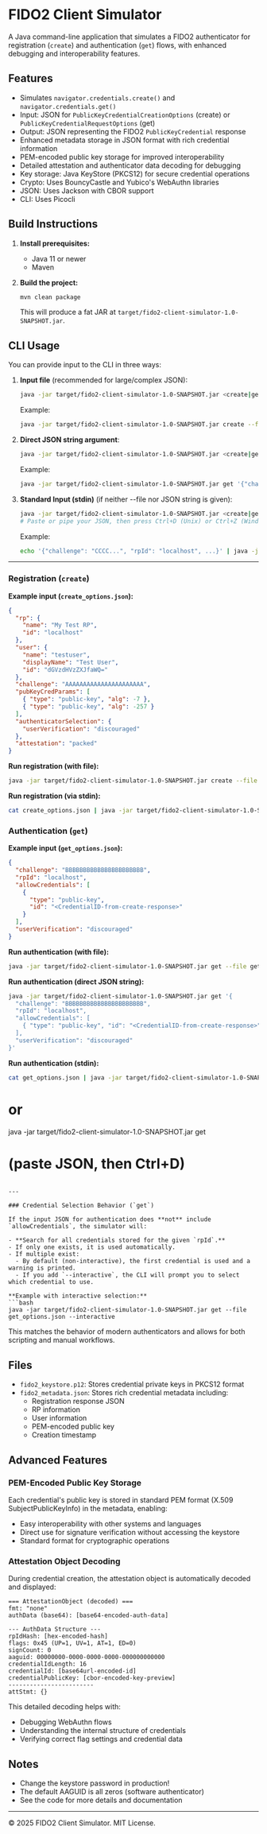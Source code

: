 # FIDO2 Client Simulator

A Java command-line application that simulates a FIDO2 authenticator for registration (`create`) and authentication (`get`) flows, with enhanced debugging and interoperability features.

## Features
- Simulates `navigator.credentials.create()` and `navigator.credentials.get()`
- Input: JSON for `PublicKeyCredentialCreationOptions` (create) or `PublicKeyCredentialRequestOptions` (get)
- Output: JSON representing the FIDO2 `PublicKeyCredential` response
- Enhanced metadata storage in JSON format with rich credential information
- PEM-encoded public key storage for improved interoperability
- Detailed attestation and authenticator data decoding for debugging
- Key storage: Java KeyStore (PKCS12) for secure credential operations
- Crypto: Uses BouncyCastle and Yubico's WebAuthn libraries
- JSON: Uses Jackson with CBOR support
- CLI: Uses Picocli

## Build Instructions

1. **Install prerequisites:**
   - Java 11 or newer
   - Maven

2. **Build the project:**
   ```bash
   mvn clean package
   ```
   This will produce a fat JAR at `target/fido2-client-simulator-1.0-SNAPSHOT.jar`.

## CLI Usage

You can provide input to the CLI in three ways:

1. **Input file** (recommended for large/complex JSON):
   ```bash
   java -jar target/fido2-client-simulator-1.0-SNAPSHOT.jar <create|get> --file <input.json>
   ```
   Example:
   ```bash
   java -jar target/fido2-client-simulator-1.0-SNAPSHOT.jar create --file create_options.json
   ```

2. **Direct JSON string argument**:
   ```bash
   java -jar target/fido2-client-simulator-1.0-SNAPSHOT.jar <create|get> '{"challenge": "...", ...}'
   ```
   Example:
   ```bash
   java -jar target/fido2-client-simulator-1.0-SNAPSHOT.jar get '{"challenge": "BBBB...", "rpId": "localhost", ...}'
   ```

3. **Standard Input (stdin)** (if neither --file nor JSON string is given):
   ```bash
   java -jar target/fido2-client-simulator-1.0-SNAPSHOT.jar <create|get>
   # Paste or pipe your JSON, then press Ctrl+D (Unix) or Ctrl+Z (Windows) to finish
   ```
   Example:
   ```bash
   echo '{"challenge": "CCCC...", "rpId": "localhost", ...}' | java -jar target/fido2-client-simulator-1.0-SNAPSHOT.jar get
   ```

---

### Registration (`create`)

**Example input (`create_options.json`):**
```json
{
  "rp": {
    "name": "My Test RP",
    "id": "localhost"
  },
  "user": {
    "name": "testuser",
    "displayName": "Test User",
    "id": "dGVzdHVzZXJfaWQ="
  },
  "challenge": "AAAAAAAAAAAAAAAAAAAAAA",
  "pubKeyCredParams": [
    { "type": "public-key", "alg": -7 },
    { "type": "public-key", "alg": -257 }
  ],
  "authenticatorSelection": {
    "userVerification": "discouraged"
  },
  "attestation": "packed"
}
```

**Run registration (with file):**
```bash
java -jar target/fido2-client-simulator-1.0-SNAPSHOT.jar create --file create_options.json
```

**Run registration (via stdin):**
```bash
cat create_options.json | java -jar target/fido2-client-simulator-1.0-SNAPSHOT.jar create
```

### Authentication (`get`)

**Example input (`get_options.json`):**
```json
{
  "challenge": "BBBBBBBBBBBBBBBBBBBBBB",
  "rpId": "localhost",
  "allowCredentials": [
    {
      "type": "public-key",
      "id": "<CredentialID-from-create-response>"
    }
  ],
  "userVerification": "discouraged"
}
```

**Run authentication (with file):**
```bash
java -jar target/fido2-client-simulator-1.0-SNAPSHOT.jar get --file get_options.json
```

**Run authentication (direct JSON string):**
```bash
java -jar target/fido2-client-simulator-1.0-SNAPSHOT.jar get '{
  "challenge": "BBBBBBBBBBBBBBBBBBBBBB",
  "rpId": "localhost",
  "allowCredentials": [
    { "type": "public-key", "id": "<CredentialID-from-create-response>" }
  ],
  "userVerification": "discouraged"
}'
```

**Run authentication (stdin):**
```bash
cat get_options.json | java -jar target/fido2-client-simulator-1.0-SNAPSHOT.jar get
```
# or
java -jar target/fido2-client-simulator-1.0-SNAPSHOT.jar get
# (paste JSON, then Ctrl+D)
```

---

### Credential Selection Behavior (`get`)

If the input JSON for authentication does **not** include `allowCredentials`, the simulator will:

- **Search for all credentials stored for the given `rpId`.**
- If only one exists, it is used automatically.
- If multiple exist:
  - By default (non-interactive), the first credential is used and a warning is printed.
  - If you add `--interactive`, the CLI will prompt you to select which credential to use.

**Example with interactive selection:**
```bash
java -jar target/fido2-client-simulator-1.0-SNAPSHOT.jar get --file get_options.json --interactive
```

This matches the behavior of modern authenticators and allows for both scripting and manual workflows.

## Files
- `fido2_keystore.p12`: Stores credential private keys in PKCS12 format
- `fido2_metadata.json`: Stores rich credential metadata including:
  - Registration response JSON
  - RP information
  - User information
  - PEM-encoded public key
  - Creation timestamp

## Advanced Features

### PEM-Encoded Public Key Storage
Each credential's public key is stored in standard PEM format (X.509 SubjectPublicKeyInfo) in the metadata, enabling:
- Easy interoperability with other systems and languages
- Direct use for signature verification without accessing the keystore
- Standard format for cryptographic operations

### Attestation Object Decoding
During credential creation, the attestation object is automatically decoded and displayed:
```
=== AttestationObject (decoded) ===
fmt: "none"
authData (base64): [base64-encoded-auth-data]

--- AuthData Structure ---
rpIdHash: [hex-encoded-hash]
flags: 0x45 (UP=1, UV=1, AT=1, ED=0)
signCount: 0
aaguid: 00000000-0000-0000-0000-000000000000
credentialIdLength: 16
credentialId: [base64url-encoded-id]
credentialPublicKey: [cbor-encoded-key-preview]
------------------------
attStmt: {}
```

This detailed decoding helps with:
- Debugging WebAuthn flows
- Understanding the internal structure of credentials
- Verifying correct flag settings and credential data

## Notes
- Change the keystore password in production!
- The default AAGUID is all zeros (software authenticator)
- See the code for more details and documentation

---

© 2025 FIDO2 Client Simulator. MIT License.
